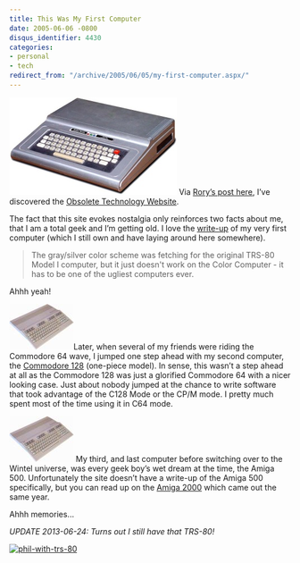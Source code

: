 ```yaml
---
title: This Was My First Computer
date: 2005-06-06 -0800
disqus_identifier: 4430
categories:
- personal
- tech
redirect_from: "/archive/2005/06/05/my-first-computer.aspx/"
---
```


![TRS 80 Color Computer](/images/Trs80ColorComputer.jpg) Via [Rory’s
post here](http://neopoleon.com/blog/posts/14587.aspx), I’ve discovered
the [Obsolete Technology Website](http://oldcomputers.net/index.html).

The fact that this site evokes nostalgia only reinforces two facts about
me, that I am a total geek and I’m getting old. I love the
[write-up](http://oldcomputers.net/coco.html) of my very first computer
(which I still own and have laying around here somewhere).

> The gray/silver color scheme was fetching for the original TRS-80
> Model I computer, but it just doesn't work on the Color Computer - it
> has to be one of the ugliest computers ever.

Ahhh yeah!

![Commodore 128](/images/Commodore128.jpg)Later, when several of my
friends were riding the Commodore 64 wave, I jumped one step ahead with
my second computer, the [Commodore
128](http://oldcomputers.net/c128d.html) (one-piece model). In sense,
this wasn’t a step ahead at all as the Commodore 128 was just a
glorified Commodore 64 with a nicer looking case. Just about nobody
jumped at the chance to write software that took advantage of the C128
Mode or the CP/M mode. I pretty much spent most of the time using it in
C64 mode.

![Amiga 500](/images/Commodore128.jpg) My third, and last computer
before switching over to the Wintel universe, was every geek boy’s wet
dream at the time, the Amiga 500. Unfortunately the site doesn’t have a
write-up of the Amiga 500 specifically, but you can read up on the
[Amiga 2000](http://oldcomputers.net/amiga2000.html) which came out the
same year.

Ahhh memories...

*UPDATE 2013-06-24: Turns out I still have that TRS-80!*

[![phil-with-trs-80](https://haacked.com/images/haacked_com/WindowsLiveWriter/HowIGotStartedInSoftwareDevelopment_761A/phil-with-trs-80_thumb.jpg "phil-with-trs-80")](https://haacked.com/images/haacked_com/WindowsLiveWriter/HowIGotStartedInSoftwareDevelopment_761A/phil-with-trs-80_2.jpg)

